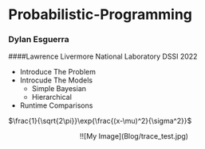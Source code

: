 # Probabilistic-Programming
### Dylan Esguerra 
####Lawrence Livermore National Laboratory DSSI 2022


- Introduce The Problem 
- Introcude The Models 
    - Simple Bayesian 
    - Hierarchical 
- Runtime Comparisons 


$\frac{1}{\sqrt{2\pi}}\exp{\frac{(x-\mu)^2}{\sigma^2}}$

<p align="center">
!![My Image](Blog/trace_test.jpg)
</p>
